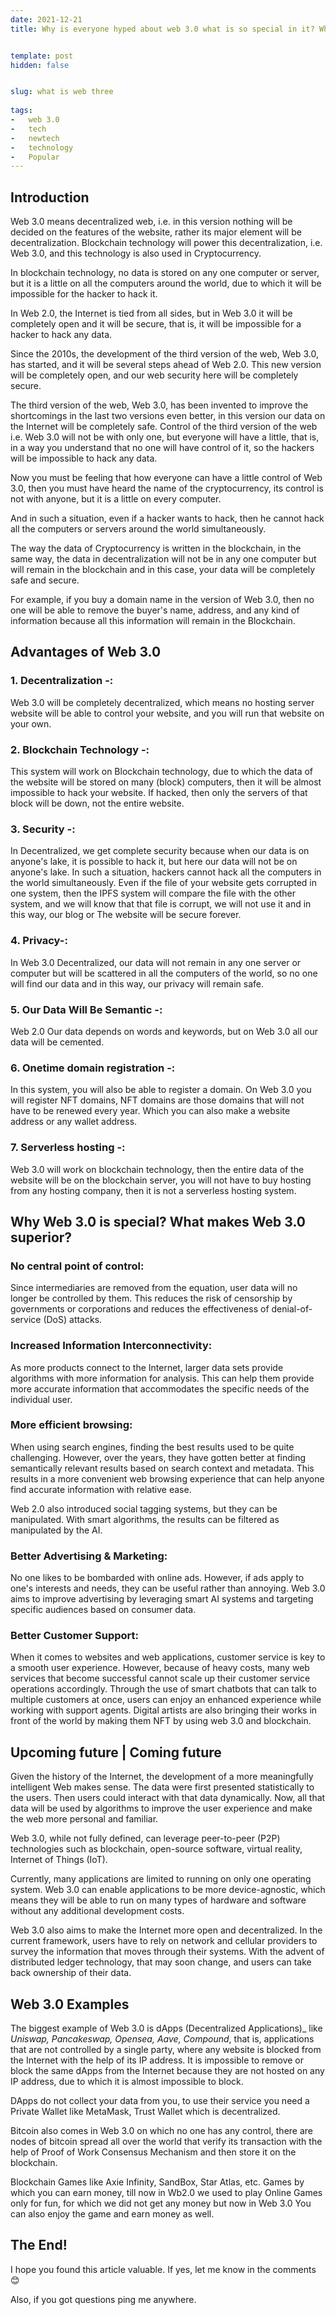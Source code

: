 ```yaml
---
date: 2021-12-21
title: Why is everyone hyped about web 3.0 what is so special in it? What are its Advantages and what will be its future - all in one post


template: post
hidden: false


slug: what is web three
  
tags:
-   web 3.0
-   tech
-   newtech
-   technology
-   Popular
---
```

<!-- more -->

<!-- more -->



## Introduction



Web 3.0 means decentralized web, i.e. in this version nothing will be decided on the features of the website, rather its major element will be decentralization. Blockchain technology will power this decentralization, i.e. Web 3.0, and this technology is also used in Cryptocurrency.

In blockchain technology, no data is stored on any one computer or server, but it is a little on all the computers around the world, due to which it will be impossible for the hacker to hack it.

In Web 2.0, the Internet is tied from all sides, but in Web 3.0 it will be completely open and it will be secure, that is, it will be impossible for a hacker to hack any data. 

Since the 2010s, the development of the third version of the web, Web 3.0, has started, and it will be several steps ahead of Web 2.0. This new version will be completely open, and our web security here will be completely secure.

The third version of the web, Web 3.0, has been invented to improve the shortcomings in the last two versions even better, in this version our data on the Internet will be completely safe. Control of the third version of the web i.e. Web 3.0 will not be with only one, but everyone will have a little, that is, in a way you understand that no one will have control of it, so the hackers will be impossible to hack any data.

Now you must be feeling that how everyone can have a little control of Web 3.0, then you must have heard the name of the cryptocurrency, its control is not with anyone, but it is a little on every computer.

And in such a situation, even if a hacker wants to hack, then he cannot hack all the computers or servers around the world simultaneously.

The way the data of Cryptocurrency is written in the blockchain, in the same way, the data in decentralization will not be in any one computer but will remain in the blockchain and in this case, your data will be completely safe and secure.

For example, if you buy a domain name in the version of Web 3.0, then no one will be able to remove the buyer's name, address, and any kind of information because all this information will remain in the Blockchain.

## **Advantages of Web 3.0**

### 1. **Decentralization -:** 
Web 3.0 will be completely decentralized, which means no hosting server website will be able to control your website, and you will run that website on your own.

### 2. **Blockchain Technology -:** 
This system will work on Blockchain technology, due to which the data of the website will be stored on many (block) computers, then it will be almost impossible to hack your website. If hacked, then only the servers of that block will be down, not the entire website.
### 3. **Security -:** 
In Decentralized, we get complete security because when our data is on anyone's lake, it is possible to hack it, but here our data will not be on anyone's lake. In such a situation, hackers cannot hack all the computers in the world simultaneously. Even if the file of your website gets corrupted in one system, then the IPFS system will compare the file with the other system, and we will know that that file is corrupt, we will not use it and in this way, our blog or The website will be secure forever.
### 4. **Privacy-:** 
In Web 3.0 Decentralized, our data will not remain in any one server or computer but will be scattered in all the computers of the world, so no one will find our data and in this way, our privacy will remain safe.
### 5. **Our Data Will Be Semantic -:** 
Web 2.0 Our data depends on words and keywords, but on Web 3.0 all our data will be cemented.
### 6. **Onetime domain registration -:** 
In this system, you will also be able to register a domain. On Web 3.0 you will register NFT domains, NFT domains are those domains that will not have to be renewed every year. Which you can also make a website address or any wallet address.
### 7. **Serverless hosting -:** 
Web 3.0 will work on blockchain technology, then the entire data of the website will be on the blockchain server, you will not have to buy hosting from any hosting company, then it is not a serverless hosting system.

## **Why Web 3.0 is special? What makes Web 3.0 superior?**

### **No central point of control:** 
Since intermediaries are removed from the equation, user data will no longer be controlled by them. This reduces the risk of censorship by governments or corporations and reduces the effectiveness of denial-of-service (DoS) attacks.

### **Increased Information Interconnectivity:** 
As more products connect to the Internet, larger data sets provide algorithms with more information for analysis. This can help them provide more accurate information that accommodates the specific needs of the individual user.

### **More efficient browsing:** 
When using search engines, finding the best results used to be quite challenging. However, over the years, they have gotten better at finding semantically relevant results based on search context and metadata. This results in a more convenient web browsing experience that can help anyone find accurate information with relative ease.

Web 2.0 also introduced social tagging systems, but they can be manipulated. With smart algorithms, the results can be filtered as manipulated by the AI.

### **Better Advertising &amp; Marketing:** 
No one likes to be bombarded with online ads. However, if ads apply to one's interests and needs, they can be useful rather than annoying. Web 3.0 aims to improve advertising by leveraging smart AI systems and targeting specific audiences based on consumer data.

### **Better Customer Support:** 
When it comes to websites and web applications, customer service is key to a smooth user experience. However, because of heavy costs, many web services that become successful cannot scale up their customer service operations accordingly. Through the use of smart chatbots that can talk to multiple customers at once, users can enjoy an enhanced experience while working with support agents. Digital artists are also bringing their works in front of the world by making them NFT by using web 3.0 and blockchain.

## **Upcoming future | Coming future**

Given the history of the Internet, the development of a more meaningfully intelligent Web makes sense. The data were first presented statistically to the users. Then users could interact with that data dynamically. Now, all that data will be used by algorithms to improve the user experience and make the web more personal and familiar.

Web 3.0, while not fully defined, can leverage peer-to-peer (P2P) technologies such as blockchain, open-source software, virtual reality, Internet of Things (IoT).

Currently, many applications are limited to running on only one operating system. Web 3.0 can enable applications to be more device-agnostic, which means they will be able to run on many types of hardware and software without any additional development costs.

Web 3.0 also aims to make the Internet more open and decentralized. In the current framework, users have to rely on network and cellular providers to survey the information that moves through their systems. With the advent of distributed ledger technology, that may soon change, and users can take back ownership of their data.

## **Web 3.0 Examples**

The biggest example of Web 3.0 is dApps (Decentralized Applications)_ like _Uniswap, Pancakeswap, Opensea, Aave, Compound_, that is, applications that are not controlled by a single party, where any website is blocked from the Internet with the help of its IP address. It is impossible to remove or block the same dApps from the Internet because they are not hosted on any IP address, due to which it is almost impossible to block.

DApps do not collect your data from you, to use their service you need a Private Wallet like MetaMask, Trust Wallet which is decentralized.

Bitcoin also comes in Web 3.0 on which no one has any control, there are nodes of bitcoin spread all over the world that verify its transaction with the help of Proof of Work Consensus Mechanism and then store it on the blockchain.

Blockchain Games like Axie Infinity, SandBox, Star Atlas, etc. Games by which you can earn money, till now in Wb2.0 we used to play Online Games only for fun, for which we did not get any money but now in Web 3.0 You can also enjoy the game and earn money as well.

## The End!

I hope you found this article valuable. If yes, let me know in the comments 😊

Also, if you got questions ping me anywhere.